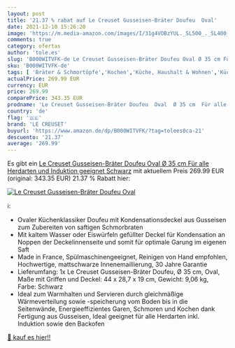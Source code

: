 ```yaml
---
layout: post
title: '21.37 % rabat auf Le Creuset Gusseisen-Bräter Doufeu  Oval'
date: 2021-12-10 15:26:20
image: 'https://m.media-amazon.com/images/I/31g4VOBzYUL._SL500_._SL400_.jpg'
comments: true
category: ofertas
author: 'tole.es'
slug: 'B000WITVFK-de Le Creuset Gusseisen-Bräter Doufeu Oval Ø 35 cm Für alle...'
sku: 'B000WITVFK-de'
tags: [ 'Bräter & Schmortöpfe','Kochen','Küche, Haushalt & Wohnen','Küche, Kochen & Backen','Töpfe & Pfannen','le creuset', ]
actualPrice: 269.99 EUR
currency: EUR
price: 269.99
comparePrice: 343.35 EUR
prodname: 'Le Creuset Gusseisen-Bräter Doufeu  Oval  Ø 35 cm  Für alle Herdarten und Induktion geeignet  Schwarz'
country: 'de'
flag: '🇩🇪'
brand: 'LE CREUSET'
buyurl: 'https://www.amazon.de/dp/B000WITVFK/?tag=tolees0ca-21'
descuento: '21.37'
average: '269.99'
---
```


Es gibt ein [Le Creuset Gusseisen-Bräter Doufeu  Oval  Ø 35 cm  Für alle Herdarten und Induktion geeignet  Schwarz](https://www.amazon.de/dp/B000WITVFK/?tag=tolees0ca-21) mit aktuellem Preis 269.99 EUR (original: 343.35 EUR) 21.37 % Rabatt hier:

[![Le Creuset Gusseisen-Bräter Doufeu  Oval](https://m.media-amazon.com/images/I/31g4VOBzYUL._SL500_._SL400_.jpg)](https://www.amazon.de/dp/B000WITVFK/?tag=tolees0ca-21)

ℹ️:

- Ovaler Küchenklassiker Doufeu mit Kondensationsdeckel aus Gusseisen zum Zubereiten von saftigen Schmorbraten
- Mit kaltem Wasser oder Eiswürfeln gefüllter Deckel für Kondensation an Noppen der Deckelinnenseite und somit für optimale Garung im eigenen Saft
- Made in France, Spülmaschinengeeignet, Reinigen von Hand empfohlen, Hochwertige, mattschwarze Innenemaillierung, 30 Jahre Garantie
- Lieferumfang: 1x Le Creuset Gusseisen-Bräter Doufeu, Ø 35 cm, Oval, Maße mit Griffen und Deckel: 44 x 28,7 x 19 cm, Gewicht: 9,06 kg, Farbe: Schwarz
- Ideal zum Warmhalten und Servieren durch gleichmäßige Wärmeverteilung sowie -speicherung vom Boden bis in die Seitenwände, Energieeffizientes Garen, Schmoren und Kochen dank Fertigung aus Gusseisen, Ideal geeignet für alle Herdarten inkl. Induktion sowie den Backofen

[🛒 kauf es hier!!](https://www.amazon.de/dp/B000WITVFK/?tag=tolees0ca-21)
